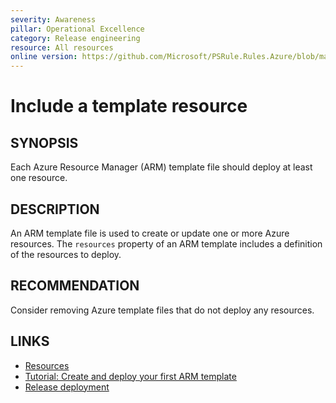 ```yaml
---
severity: Awareness
pillar: Operational Excellence
category: Release engineering
resource: All resources
online version: https://github.com/Microsoft/PSRule.Rules.Azure/blob/main/docs/en/rules/Azure.Template.Resources.md
---
```


# Include a template resource

## SYNOPSIS

Each Azure Resource Manager (ARM) template file should deploy at least one resource.

## DESCRIPTION

An ARM template file is used to create or update one or more Azure resources.
The `resources` property of an ARM template includes a definition of the resources to deploy.

## RECOMMENDATION

Consider removing Azure template files that do not deploy any resources.

## LINKS

- [Resources](https://docs.microsoft.com/azure/azure-resource-manager/templates/template-syntax#resources)
- [Tutorial: Create and deploy your first ARM template](https://docs.microsoft.com/azure/azure-resource-manager/templates/template-tutorial-create-first-template)
- [Release deployment](https://docs.microsoft.com/azure/architecture/framework/devops/release-engineering-cd#automation)

